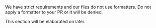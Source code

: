 We have strict requirements and our files do not use formatters. Do not apply a formatter to your PR or it will be denied. 

This section will be elaborated on later.
